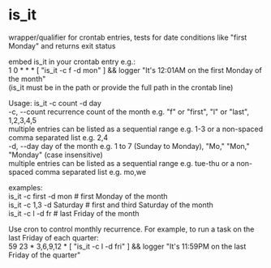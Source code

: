 # is_it
wrapper/qualifier for crontab entries, tests for date conditions like "first Monday" and returns exit status

embed is_it in your crontab entry e.g.:\
1   0  *  *   *   [ "is_it -c f -d mon" ] && logger "It's 12:01AM on the first Monday of the month"\
(is_it must be in the path or provide the full path in the crontab line)

Usage: is_it -c count -d day\
  -c, --count   recurrence count of the month e.g. "f" or "first", "l" or "last", 1,2,3,4,5\
                multiple entries can be listed as a sequential range e.g. 1-3 or a non-spaced comma separated list e.g. 2,4\
  -d, --day     day of the month e.g. 1 to 7 (Sunday to Monday), "Mo," "Mon," "Monday" (case insensitive)\
                multiple entries can be listed as a sequential range e.g. tue-thu or a non-spaced comma separated list e.g. mo,we

  examples:\
    is_it -c first -d mon       # first Monday of the month\
    is_it -c 1,3  -d Saturday   # first and third Saturday of the month\
    is_it -c l  -d fr           # last Friday of the month

Use cron to control monthly recurrence. For example, to run a task on the last Friday of each quarter:\
59   23  *  3,6,9,12   *   [ "is_it -c l -d fri" ] && logger "It's 11:59PM on the last Friday of the quarter"
